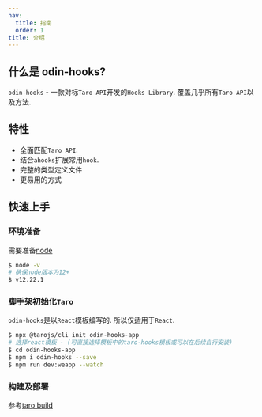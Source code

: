 ```yaml
---
nav:
  title: 指南
  order: 1
title: 介绍
---
```


## 什么是 odin-hooks?

`odin-hooks` - 一款对标`Taro API`开发的`Hooks Library`. 覆盖几乎所有`Taro API`以及方法.

## 特性

- 全面匹配`Taro API`.
- 结合`ahooks`扩展常用`hook`.
- 完整的类型定义文件
- 更易用的方式

## 快速上手

### 环境准备

需要准备[node](https://nodejs.org/en/)

```bash
$ node -v
# 确保node版本为12+
$ v12.22.1
```

### 脚手架初始化`Taro`

`odin-hooks`是以`React`模板编写的. 所以仅适用于`React`.

```bash
$ npx @tarojs/cli init odin-hooks-app
# 选择react模板 - (可直接选择模板中的taro-hooks模板或可以在后续自行安装)
$ cd odin-hooks-app
$ npm i odin-hooks --save
$ npm run dev:weapp --watch
```

### 构建及部署

参考[taro build](https://taro-docs.jd.com/taro/docs/config)

<code hidden="1" src="odin-app-hooks/index"/>
